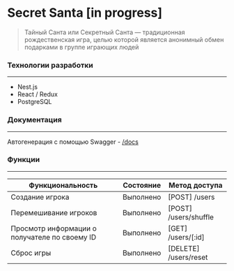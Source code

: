 # Secret Santa [in progress]


>Тайный Санта или Секретный Санта — традиционная рождественская игра, целью которой является анонимный обмен подарками в группе играющих людей


### Технологии разработки
--- ---
- Nest.js
- React / Redux
- PostgreSQL


### Документация
--- ---

Автогенерация с помощью Swagger - [/docs](https://rest-secret-santa.herokuapp.com/docs/)


### Функции
--- ---
| Функциональность                             | Состояние  | Метод доступа        |
|----------------------------------------------|------------|----------------------|
|Создание игрока                               | Выполнено  |[POST] /users         |
|Перемешивание игроков                         | Выполнено  |[POST] /users/shuffle |
|Просмотр информации о получателе по своему ID | Выполнено  |[GET] /users/[:id]    |
|Сброс игры                                    | Выполнено  |[DELETE] /users/reset |
